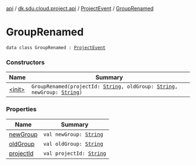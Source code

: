 [api](../../../index.md) / [dk.sdu.cloud.project.api](../../index.md) / [ProjectEvent](../index.md) / [GroupRenamed](./index.md)

# GroupRenamed

`data class GroupRenamed : `[`ProjectEvent`](../index.md)

### Constructors

| Name | Summary |
|---|---|
| [&lt;init&gt;](-init-.md) | `GroupRenamed(projectId: `[`String`](https://kotlinlang.org/api/latest/jvm/stdlib/kotlin/-string/index.html)`, oldGroup: `[`String`](https://kotlinlang.org/api/latest/jvm/stdlib/kotlin/-string/index.html)`, newGroup: `[`String`](https://kotlinlang.org/api/latest/jvm/stdlib/kotlin/-string/index.html)`)` |

### Properties

| Name | Summary |
|---|---|
| [newGroup](new-group.md) | `val newGroup: `[`String`](https://kotlinlang.org/api/latest/jvm/stdlib/kotlin/-string/index.html) |
| [oldGroup](old-group.md) | `val oldGroup: `[`String`](https://kotlinlang.org/api/latest/jvm/stdlib/kotlin/-string/index.html) |
| [projectId](project-id.md) | `val projectId: `[`String`](https://kotlinlang.org/api/latest/jvm/stdlib/kotlin/-string/index.html) |
